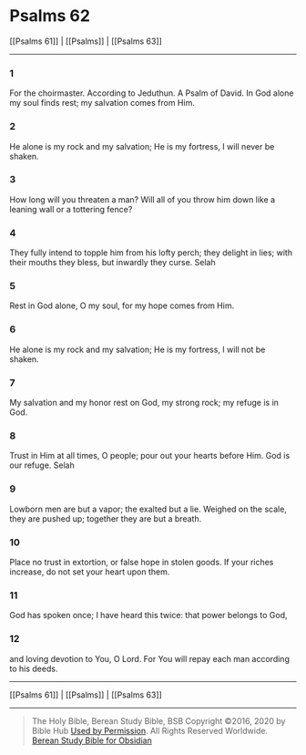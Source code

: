 # Psalms 62

[[Psalms 61]] | [[Psalms]] | [[Psalms 63]]

---

### 1
For the choirmaster. According to Jeduthun. A Psalm of David. In God alone my soul finds rest; my salvation comes from Him.

### 2
He alone is my rock and my salvation; He is my fortress, I will never be shaken.

### 3
How long will you threaten a man? Will all of you throw him down like a leaning wall or a tottering fence?

### 4
They fully intend to topple him from his lofty perch; they delight in lies; with their mouths they bless, but inwardly they curse. Selah

### 5
Rest in God alone, O my soul, for my hope comes from Him.

### 6
He alone is my rock and my salvation; He is my fortress, I will not be shaken.

### 7
My salvation and my honor rest on God, my strong rock; my refuge is in God.

### 8
Trust in Him at all times, O people; pour out your hearts before Him. God is our refuge. Selah

### 9
Lowborn men are but a vapor; the exalted but a lie. Weighed on the scale, they are pushed up; together they are but a breath.

### 10
Place no trust in extortion, or false hope in stolen goods. If your riches increase, do not set your heart upon them.

### 11
God has spoken once; I have heard this twice: that power belongs to God,

### 12
and loving devotion to You, O Lord. For You will repay each man according to his deeds.

---

[[Psalms 61]] | [[Psalms]] | [[Psalms 63]]

---

> The Holy Bible, Berean Study Bible, BSB
> Copyright &copy;2016, 2020 by Bible Hub
> [Used by Permission](https://berean.bible/terms.htm). All Rights Reserved Worldwide.
> [Berean Study Bible for Obsidian](https://github.com/gapmiss/berean-study-bible-for-obsidian)

